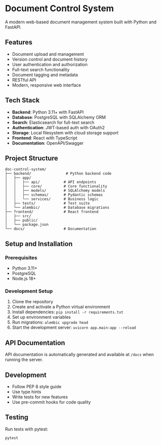 # Document Control System

A modern web-based document management system built with Python and FastAPI.

## Features

- Document upload and management
- Version control and document history
- User authentication and authorization
- Full-text search functionality
- Document tagging and metadata
- RESTful API
- Modern, responsive web interface

## Tech Stack

- **Backend**: Python 3.11+ with FastAPI
- **Database**: PostgreSQL with SQLAlchemy ORM
- **Search**: Elasticsearch for full-text search
- **Authentication**: JWT-based auth with OAuth2
- **Storage**: Local filesystem with cloud storage support
- **Frontend**: React with TypeScript
- **Documentation**: OpenAPI/Swagger

## Project Structure

```
doc-control-system/
├── backend/                # Python backend code
│   ├── app/
│   │   ├── api/           # API endpoints
│   │   ├── core/          # Core functionality
│   │   ├── models/        # SQLAlchemy models
│   │   ├── schemas/       # Pydantic schemas
│   │   └── services/      # Business logic
│   ├── tests/             # Test suite
│   └── alembic/           # Database migrations
├── frontend/              # React frontend
│   ├── src/
│   ├── public/
│   └── package.json
└── docs/                  # Documentation
```

## Setup and Installation

### Prerequisites
- Python 3.11+
- PostgreSQL
- Node.js 18+

### Development Setup
1. Clone the repository
2. Create and activate a Python virtual environment
3. Install dependencies: `pip install -r requirements.txt`
4. Set up environment variables
5. Run migrations: `alembic upgrade head`
6. Start the development server: `uvicorn app.main:app --reload`

## API Documentation

API documentation is automatically generated and available at `/docs` when running the server.

## Development

- Follow PEP 8 style guide
- Use type hints
- Write tests for new features
- Use pre-commit hooks for code quality

## Testing

Run tests with pytest:
```bash
pytest
```
